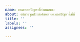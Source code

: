 ```yaml
---
name: เทมเพลตปัญหาที่กําหนดเอง
about: อธิบายจุดประสงค์ของเทมเพลตปัญหานี้ที่นี่
title: ''
labels: ''
assignees: ''

---
```




